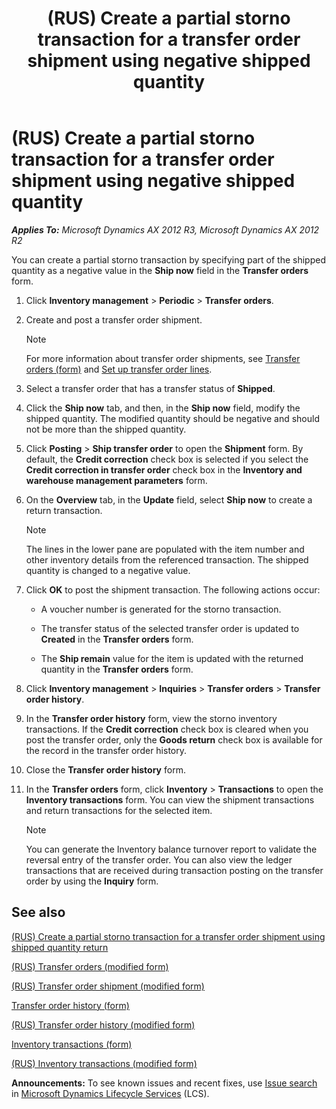 ﻿---
title: (RUS) Create a partial storno transaction for a transfer order shipment using negative shipped quantity
TOCTitle: (RUS) Create a partial storno transaction for a transfer order shipment using negative shipped quantity
ms:assetid: 9f024815-25fc-4f11-afa5-7f071696f179
ms:mtpsurl: https://technet.microsoft.com/en-us/library/JJ678536(v=AX.60)
ms:contentKeyID: 49387766
ms.date: 04/18/2014
mtps_version: v=AX.60
f1_keywords:
- storno
- transfer shipment order
---

# (RUS) Create a partial storno transaction for a transfer order shipment using negative shipped quantity 


_**Applies To:** Microsoft Dynamics AX 2012 R3, Microsoft Dynamics AX 2012 R2_

You can create a partial storno transaction by specifying part of the shipped quantity as a negative value in the **Ship now** field in the **Transfer orders** form.

1.  Click **Inventory management** \> **Periodic** \> **Transfer orders**.

2.  Create and post a transfer order shipment.
    

    > [!NOTE]
    > <P>For more information about transfer order shipments, see <A href="https://technet.microsoft.com/en-us/library/aa634530(v=ax.60)">Transfer orders (form)</A> and <A href="set-up-transfer-order-lines.md">Set up transfer order lines</A>.</P>



3.  Select a transfer order that has a transfer status of **Shipped**.

4.  Click the **Ship now** tab, and then, in the **Ship now** field, modify the shipped quantity. The modified quantity should be negative and should not be more than the shipped quantity.

5.  Click **Posting** \> **Ship transfer order** to open the **Shipment** form. By default, the **Credit correction** check box is selected if you select the **Credit correction in transfer order** check box in the **Inventory and warehouse management parameters** form.

6.  On the **Overview** tab, in the **Update** field, select **Ship now** to create a return transaction.
    

    > [!NOTE]
    > <P>The lines in the lower pane are populated with the item number and other inventory details from the referenced transaction. The shipped quantity is changed to a negative value.</P>



7.  Click **OK** to post the shipment transaction. The following actions occur:
    
      - A voucher number is generated for the storno transaction.
    
      - The transfer status of the selected transfer order is updated to **Created** in the **Transfer orders** form.
    
      - The **Ship remain** value for the item is updated with the returned quantity in the **Transfer orders** form.

8.  Click **Inventory management** \> **Inquiries** \> **Transfer orders** \> **Transfer order history**.

9.  In the **Transfer order history** form, view the storno inventory transactions. If the **Credit correction** check box is cleared when you post the transfer order, only the **Goods return** check box is available for the record in the transfer order history.

10. Close the **Transfer order history** form.

11. In the **Transfer orders** form, click **Inventory** \> **Transactions** to open the **Inventory transactions** form. You can view the shipment transactions and return transactions for the selected item.
    

    > [!NOTE]
    > <P>You can generate the Inventory balance turnover report to validate the reversal entry of the transfer order. You can also view the ledger transactions that are received during transaction posting on the transfer order by using the <STRONG>Inquiry</STRONG> form.</P>



## See also

[(RUS) Create a partial storno transaction for a transfer order shipment using shipped quantity return](rus-create-a-partial-storno-transaction-for-a-transfer-order-shipment-using-shipped-quantity-return.md)

[(RUS) Transfer orders (modified form)](https://technet.microsoft.com/en-us/library/jj733409\(v=ax.60\))

[(RUS) Transfer order shipment (modified form)](https://technet.microsoft.com/en-us/library/jj733191\(v=ax.60\))

[Transfer order history (form)](https://technet.microsoft.com/en-us/library/aa575833\(v=ax.60\))

[(RUS) Transfer order history (modified form)](https://technet.microsoft.com/en-us/library/jj856120\(v=ax.60\))

[Inventory transactions (form)](https://technet.microsoft.com/en-us/library/aa584374\(v=ax.60\))

[(RUS) Inventory transactions (modified form)](https://technet.microsoft.com/en-us/library/jj733410\(v=ax.60\))

  
**Announcements:** To see known issues and recent fixes, use [Issue search](http://go.microsoft.com/fwlink/?linkid=389258) in [Microsoft Dynamics Lifecycle Services](http://go.microsoft.com/fwlink/?linkid=306505) (LCS).

